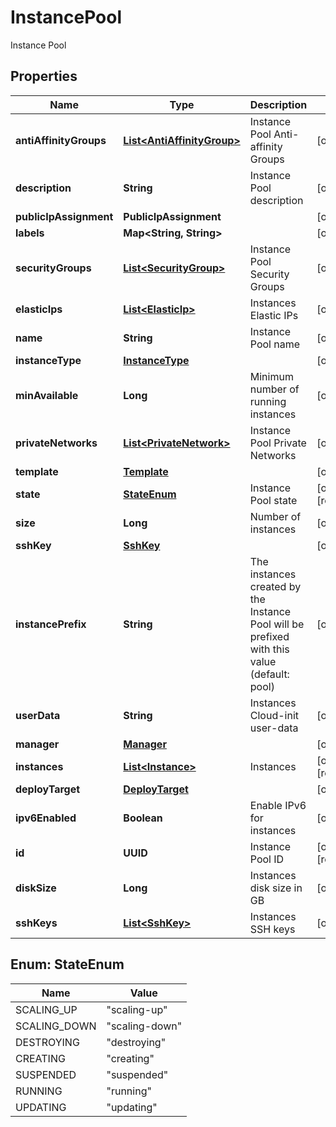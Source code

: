 

# InstancePool

Instance Pool

## Properties

| Name | Type | Description | Notes |
|------------ | ------------- | ------------- | -------------|
|**antiAffinityGroups** | [**List&lt;AntiAffinityGroup&gt;**](AntiAffinityGroup.md) | Instance Pool Anti-affinity Groups |  [optional] |
|**description** | **String** | Instance Pool description |  [optional] |
|**publicIpAssignment** | **PublicIpAssignment** |  |  [optional] |
|**labels** | **Map&lt;String, String&gt;** |  |  [optional] |
|**securityGroups** | [**List&lt;SecurityGroup&gt;**](SecurityGroup.md) | Instance Pool Security Groups |  [optional] |
|**elasticIps** | [**List&lt;ElasticIp&gt;**](ElasticIp.md) | Instances Elastic IPs |  [optional] |
|**name** | **String** | Instance Pool name |  [optional] |
|**instanceType** | [**InstanceType**](InstanceType.md) |  |  [optional] |
|**minAvailable** | **Long** | Minimum number of running instances |  [optional] |
|**privateNetworks** | [**List&lt;PrivateNetwork&gt;**](PrivateNetwork.md) | Instance Pool Private Networks |  [optional] |
|**template** | [**Template**](Template.md) |  |  [optional] |
|**state** | [**StateEnum**](#StateEnum) | Instance Pool state |  [optional] [readonly] |
|**size** | **Long** | Number of instances |  [optional] |
|**sshKey** | [**SshKey**](SshKey.md) |  |  [optional] |
|**instancePrefix** | **String** | The instances created by the Instance Pool will be prefixed with this value (default: pool) |  [optional] |
|**userData** | **String** | Instances Cloud-init user-data |  [optional] |
|**manager** | [**Manager**](Manager.md) |  |  [optional] |
|**instances** | [**List&lt;Instance&gt;**](Instance.md) | Instances |  [optional] [readonly] |
|**deployTarget** | [**DeployTarget**](DeployTarget.md) |  |  [optional] |
|**ipv6Enabled** | **Boolean** | Enable IPv6 for instances |  [optional] |
|**id** | **UUID** | Instance Pool ID |  [optional] [readonly] |
|**diskSize** | **Long** | Instances disk size in GB |  [optional] |
|**sshKeys** | [**List&lt;SshKey&gt;**](SshKey.md) | Instances SSH keys |  [optional] |



## Enum: StateEnum

| Name | Value |
|---- | -----|
| SCALING_UP | &quot;scaling-up&quot; |
| SCALING_DOWN | &quot;scaling-down&quot; |
| DESTROYING | &quot;destroying&quot; |
| CREATING | &quot;creating&quot; |
| SUSPENDED | &quot;suspended&quot; |
| RUNNING | &quot;running&quot; |
| UPDATING | &quot;updating&quot; |



